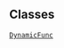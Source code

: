 ## Classes

<a href="../object/DynamicFunc.html#DynamicFunc"
target="main"><code>DynamicFunc</code></a>  
